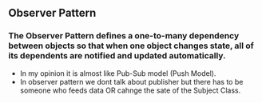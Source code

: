 ## Observer Pattern 

### The Observer Pattern defines a one-to-many dependency between objects so that when one object changes state, all of its dependents are notified and updated automatically.

* In my opinion it is almost like Pub-Sub model (Push Model).
* In observer pattern we dont talk about publisher but there has to be someone who feeds data OR cahnge the sate of the Subject Class. 

